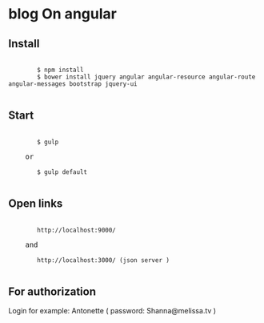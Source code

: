 <h1>blog On angular</h1>
<h2>Install</h2>
<pre>
    <code>
        $ npm install  
        $ bower install jquery angular angular-resource angular-route angular-messages bootstrap jquery-ui
    </code>
</pre>

<h2>Start</h2>
<pre>
    <code>        
        $ gulp
    </code>
    or
    <code>        
        $ gulp default
    </code>
</pre>

<h2>Open links</h2>

<pre>
    <code>        
        http://localhost:9000/
    </code>
    and
    <code>        
        http://localhost:3000/ (json server )
    </code>
</pre>


<h2>For authorization</h2>
<p>Login for example: Antonette ( password: Shanna@melissa.tv )</p>